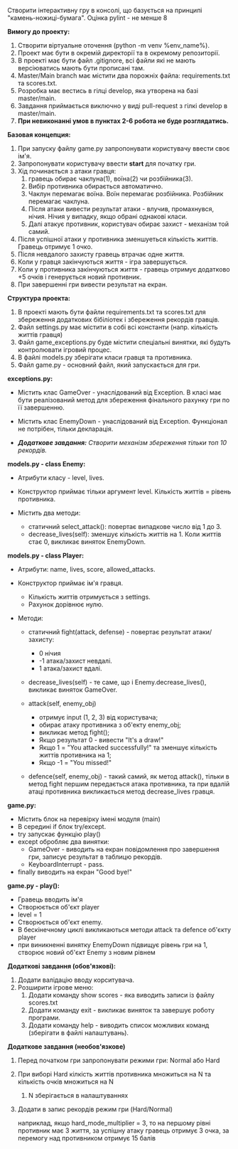 Створити інтерактивну гру в консолі, що базується на принципі "камень-ножиці-бумага". Оцінка pylint - не менше 8

**Вимогу до проекту:**

1. Cтворити віртуальне оточення (python -m venv %env_name%).
2. Проект має бути в окремій директорії та в окремому репозиторії.
3. В проекті має бути файл .gitignore, всі файли які не мають версіюватись мають бути прописані там.
4. Master/Main branch має містити два порожніх файла: requirements.txt та scores.txt.
5. Розробка має вестись в гілці develop, яка утворена на базі master/main.
6. Завдання приймається виключно у виді pull-request з гілкі develop в master/main. 
7. **При невиконанні умов в пунктах 2-6 робота не буде розглядатись.**



**Базовая концепция:**
 
1. При запуску файлу game.py запропонувати користувачу ввести своє ім'я. 
2. Запропонувати користувачу ввести **start** для початку гри.
3. Хід починається з атаки гравця: 
   1. гравець обирає чаклуна(1), воїна(2) чи розбійника(3). 
   2. Вибір противника обирається автоматично.
   3. Чаклун перемагає воїна. Воїн перемагає розбійника. Розбійник перемагає чаклуна.
   4. Після атаки вивести результат атаки - влучив, промахнувся, нічия. Нічия у випадку, якщо обрані однакові класи.
   5. Далі атакує противник, користувач обирає захист - механізм той самий.
4. Після успішної атаки у противника зменшуеться кількість життів. Гравець отримує 1 очко.
5. Після невдалого захисту гравець втрачає одне життя.
6. Коли у гравця закінчуються життя - ігра завершується.
7. Коли у противника закінчуються життя - гравець отримує додатково +5 очків і генерується новий противник.
8. При завершенні гри вивести результат на екран.

**Структура проекта:**

1. В проекті мають бути файли requirements.txt та scores.txt для збереження додаткових бібіліотек і збереження рекордів гравців.
2. Файл settings.py має містити в собі всі константи (напр. кількість життів гравця)
3. Файл game_exceptions.py буде містити спеціальні винятки, які будуть контролювати ігровий процес.
4. В файлі models.py зберігати класи гравця та противника.
5. Файл game.py - основний файл, який запускається для гри.

**exceptions.py:**

- Містить клас GameOver - унаслідований від Exception. В класі має бути реалізований метод для збереження фінального рахунку гри по її завершенню.
- Містить клас EnemyDown - унаслідований від Exception. Функціонал не потрібен, тільки декларація.

- **_Додаткове завдання:_**
    _Створити механізм збереження тільки топ 10 рекордів._

**models.py - class Enemy:**

- Атрибути класу - level, lives.
- Конструктор приймає тільки аргумент level. Кількість життів = рівень противника.

- Містить два методи:
  - статичний select_attack(): повертає випадкове число від 1 до 3.
  - decrease_lives(self): зменшує кількість життів на 1. Коли життів стає 0, викликає виняток EnemyDown.
  
**models.py - class Player:**

- Атрибути: name, lives, score, allowed_attacks.
- Конструктор приймає ім'я гравця. 
  - Кількість життів отримується з settings. 
  - Рахунок дорівнює нулю.

- Методи: 
  - статичний fight(attack, defense) - повертає результат атаки/захисту:
    - 0 нічия
    - -1 aтака/захист невдалі.
    - 1 атака/захист вдалі.

  - decrease_lives(self) - те саме, що і Enemy.decrease_lives(), викликає виняток GameOver.

  - attack(self, enemy_obj) 
    - отримує input (1, 2, 3) від користувача;
    - обирає атаку противника з об'екту enemy_obj; 
    - викликає метод fight(); 
    - Якщо результат 0 - вивести "It's a draw!"
    - Якщо 1 = "You attacked successfully!" та зменшує кількість життів противника на 1;
    - Якщо -1 = "You missed!"

  - defence(self, enemy_obj) - такий самий, як метод attack(), тільки в метод fight першим передається атака противника, та при вдалій атаці противника викликається метод decrease_lives гравця.

**game.py:**

- Містить блок на перевірку імені модуля (main)
- В середині if блок try/except. 
- try запускає функцію play()
- except обробляє два винятки: 
  - GameOver - виводить на екран повідомлення про завершення гри, записує результат в таблицю рекордів. 
  - KeyboardInterrupt - pass. 
- finally виводить на екран "Good bye!"

**game.py - play():**

- Гравець вводить ім'я
- Створюється об'єкт player
- level = 1
- Створюється об'єкт enemy.
- В бескінечному циклі викликаються методи attack та defence об'єкту player
- при виникненні винятку EnemyDown підвищує рівень гри на 1, створює новий об'єкт Enemy з новим рівнем

**Додаткові завдання (обов'язкові):**
1. Додати валідацію вводу корситувача.
2. Розширити ігрове меню:
   1. Додати команду show scores - яка виводить записи із файлу scores.txt
   2. Додати команду exit - викликає виняток та завершує роботу програми.
   3. Додати команду help - виводить список можливих команд (зберігати в файлі налаштувань).

**Додаткове завдання (необов'язкове)** 
1. Перед початком гри запропонувати режими гри: Normal або Hard
2. При виборі Hard кілкість життів противника множиться на N та кількість очків множиться на N
   1. N зберігається в налаштуваннях 
3. Додати в запис рекордів режим гри (Hard/Normal)


    наприклад, якщо hard_mode_multiplier = 3, то на першому рівні противник має 3 життя,
    за успішну атаку гравець отримує 3 очка, за перемогу над противником отримує 15 балів 